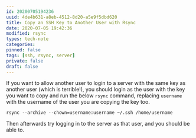 ```yaml
---
id: 20200705194236
uuid: 4de4b631-a8eb-4512-8d20-a5e9f5dbd620
title: Copy an SSH Key to Another User with Rsync
date: 2020-07-05 19:42:36
modified: rsync
types: tech-note
categories: 
pinned: false
tags: [ssh, rsync, server]
private: false
draft: false
---
```


If you want to allow another user to login to a server with the same key as another user (which is terrible!), you should login as the user with the key you want to copy and run the below `rsync` command, replacing `username` with the username of the user you are copying the key too.

`rsync --archive --chown=username:username ~/.ssh /home/username`

Then afterwards try logging in to the server as that user, and you should be able to.
